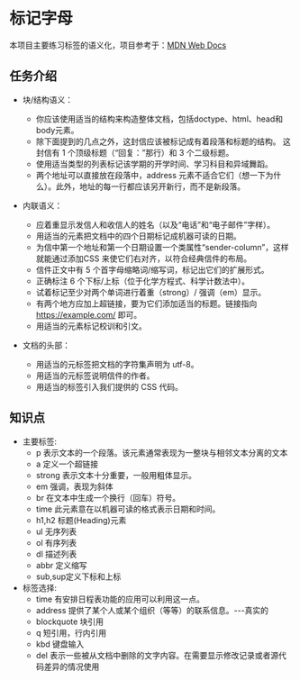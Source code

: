 # 标记字母

本项目主要练习标签的语义化，项目参考于：[MDN Web Docs](https://developer.mozilla.org/zh-CN/docs/Learn/HTML/Introduction_to_HTML/Marking_up_a_letter)

## 任务介绍

- 块/结构语义：
  - 你应该使用适当的结构来构造整体文档，包括doctype、html、head和body元素。
  - 除下面提到的几点之外，这封信应该被标记成有着段落和标题的结构。 这封信有 1 个顶级标题（“回复：”那行）和 3 个二级标题。
  - 使用适当类型的列表标记该学期的开学时间、学习科目和异域舞蹈。
  - 两个地址可以直接放在段落中，address 元素不适合它们（想一下为什么）。此外，地址的每一行都应该另开新行，而不是新段落。

- 内联语义：
  - 应着重显示发信人和收信人的姓名（以及“电话”和“电子邮件”字样）。
  - 用适当的元素把文档中的四个日期标记成机器可读的日期。
  - 为信中第一个地址和第一个日期设置一个类属性“sender-column”，这样就能通过添加CSS 来使它们右对齐，以符合经典信件的布局。
  - 信件正文中有 5 个首字母缩略词/缩写词，标记出它们的扩展形式。
  - 正确标注 6 个下标/上标（位于化学方程式、科学计数法中）。
  - 试着标记至少对两个单词进行着重（strong）/ 强调（em）显示。
  - 有两个地方应加上超链接，要为它们添加适当的标题。链接指向 <span>https://example.com/</span> 即可。
  - 用适当的元素标记校训和引文。

- 文档的头部：
  - 用适当的元标签把文档的字符集声明为 utf-8。
  - 用适当的元标签说明信件的作者。
  - 用适当的标签引入我们提供的 CSS 代码。

## 知识点

- 主要标签:
  - p 表示文本的一个段落。该元素通常表现为一整块与相邻文本分离的文本
  - a 定义一个超链接
  - strong 表示文本十分重要，一般用粗体显示。
  - em 强调，表现为斜体
  - br 在文本中生成一个换行（回车）符号。
  - time 此元素意在以机器可读的格式表示日期和时间。
  - h1,h2 标题(Heading)元素
  - ul 无序列表
  - ol 有序列表
  - dl 描述列表
  - abbr 定义缩写
  - sub,sup定义下标和上标
- 标签选择:
  - time 有安排日程表功能的应用可以利用这一点。
  - address  提供了某个人或某个组织（等等）的联系信息。---真实的
  - blockquote 块引用
  - q 短引用，行内引用
  - kbd 键盘输入
  - del 表示一些被从文档中删除的文字内容。在需要显示修改记录或者源代码差异的情况使用
  
